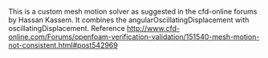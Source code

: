 This is a custom mesh motion solver as suggested in the cfd-online forums by Hassan Kassem. It combines the
angularOscillatingDisplacement with oscillatingDisplacement. Reference http://www.cfd-online.com/Forums/openfoam-verification-validation/151540-mesh-motion-not-consistent.html#post542969
